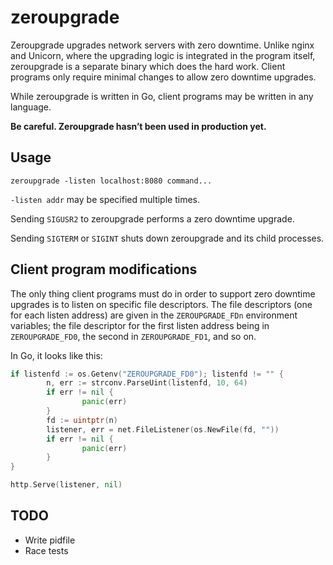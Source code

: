 # zeroupgrade

Zeroupgrade upgrades network servers with zero downtime. Unlike nginx
and Unicorn, where the upgrading logic is integrated in the program
itself, zeroupgrade is a separate binary which does the hard work.
Client programs only require minimal changes to allow zero downtime
upgrades.

While zeroupgrade is written in Go, client programs may be written
in any language.

**Be careful. Zeroupgrade hasn’t been used in production yet.**

## Usage

    zeroupgrade -listen localhost:8080 command...

`-listen addr` may be specified multiple times.

Sending `SIGUSR2` to zeroupgrade performs a zero downtime upgrade.

Sending `SIGTERM` or `SIGINT` shuts down zeroupgrade and its
child processes.

## Client program modifications

The only thing client programs must do in order to support zero
downtime upgrades is to listen on specific file descriptors. The
file descriptors (one for each listen address) are given in the
`ZEROUPGRADE_FDn` environment variables; the file descriptor for
the first listen address being in `ZEROUPGRADE_FD0`, the second in
`ZEROUPGRADE_FD1`, and so on.

In Go, it looks like this:

```go
if listenfd := os.Getenv("ZEROUPGRADE_FD0"); listenfd != "" {
        n, err := strconv.ParseUint(listenfd, 10, 64)
        if err != nil {
                panic(err)
        }
        fd := uintptr(n)
        listener, err = net.FileListener(os.NewFile(fd, ""))
        if err != nil {
                panic(err)
        }
}

http.Serve(listener, nil)
```

## TODO

- Write pidfile
- Race tests
